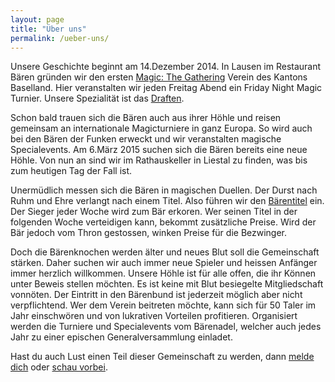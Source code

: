 ```yaml
---
layout: page
title: "Über uns"
permalink: /ueber-uns/
---
```


Unsere Geschichte beginnt am 14.Dezember 2014. In Lausen im Restaurant Bären gründen wir den ersten [Magic: The Gathering](https://magic.wizards.com/de/intro) Verein des Kantons Baselland.
Hier veranstalten wir jeden Freitag Abend ein Friday Night Magic Turnier. Unsere Spezialität ist das [Draften](https://magic.wizards.com/de/formats/booster-draft).

Schon bald trauen sich die Bären auch aus ihrer Höhle und reisen gemeinsam an internationale Magicturniere in ganz Europa. So wird auch bei den Bären der Funken erweckt und wir veranstalten magische Specialevents.
Am 6.März 2015 suchen sich die Bären bereits eine neue Höhle. Von nun an sind wir im Rathauskeller in Liestal zu finden, was bis zum heutigen Tag der Fall ist.

Unermüdlich messen sich die Bären in magischen Duellen. Der Durst nach Ruhm und Ehre verlangt nach einem Titel. Also führen wir den [Bärentitel](/baeren/) ein.
Der Sieger jeder Woche wird zum Bär erkoren. Wer seinen Titel in der folgenden Woche verteidigen kann, bekommt zusätzliche Preise. Wird der Bär jedoch vom Thron gestossen, winken Preise für die Bezwinger.

Doch die Bärenknochen werden älter und neues Blut soll die Gemeinschaft stärken. Daher suchen wir auch immer neue Spieler und heissen Anfänger immer herzlich willkommen.
Unsere Höhle ist für alle offen, die ihr Können unter Beweis stellen möchten. Es ist keine mit Blut besiegelte Mitgliedschaft vonnöten.
Der Eintritt in den Bärenbund ist jederzeit möglich aber nicht verpflichtend. Wer dem Verein beitreten möchte, kann sich für 50 Taler im Jahr einschwören und von lukrativen Vorteilen profitieren.
Organisiert werden die Turniere und Specialevents vom Bärenadel, welcher auch jedes Jahr zu einer epischen Generalversammlung einladet.

Hast du auch Lust einen Teil dieser Gemeinschaft zu werden, dann [melde dich](https://chat.whatsapp.com/HQ7IINFrZB63esDNRqsIUw) oder [schau vorbei](/events/).
